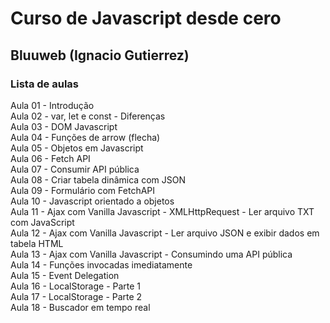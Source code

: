 # Curso de Javascript desde cero 
## Bluuweb (Ignacio Gutierrez)  
### Lista de aulas  

Aula 01 - Introdução  
Aula 02 - var, let e const - Diferenças  
Aula 03 - DOM Javascript  
Aula 04 - Funções de arrow (flecha)  
Aula 05 - Objetos em Javascript  
Aula 06 - Fetch API  
Aula 07 - Consumir API pública  
Aula 08 - Criar tabela dinâmica com JSON  
Aula 09 - Formulário com FetchAPI  
Aula 10 - Javascript orientado a objetos  
Aula 11 - Ajax com Vanilla Javascript - XMLHttpRequest - Ler arquivo TXT com JavaScript  
Aula 12 - Ajax com Vanilla Javascript - Ler arquivo JSON e exibir dados em tabela HTML  
Aula 13 - Ajax com Vanilla Javascript - Consumindo uma API pública  
Aula 14 - Funções invocadas imediatamente  
Aula 15 - Event Delegation  
Aula 16 - LocalStorage - Parte 1  
Aula 17 - LocalStorage - Parte 2  
Aula 18 - Buscador em tempo real  
